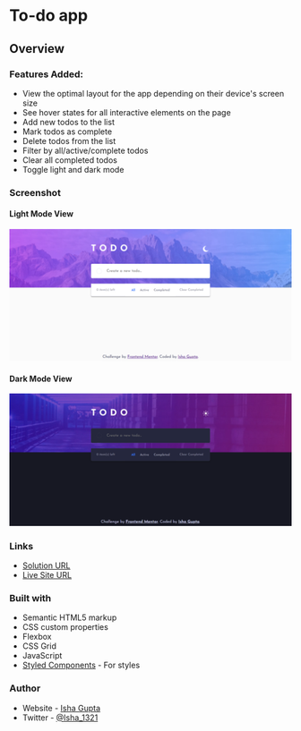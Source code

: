 # To-do app 

## Overview
### Features Added:

- View the optimal layout for the app depending on their device's screen size
- See hover states for all interactive elements on the page
- Add new todos to the list
- Mark todos as complete
- Delete todos from the list
- Filter by all/active/complete todos
- Clear all completed todos
- Toggle light and dark mode

### Screenshot

#### Light Mode View
![](./result_images/light_mode.png)
#### Dark Mode View
![](./result_images/dark_mode.png)



### Links

- [Solution URL](https://github.com/Isha2103/To-do-App)
- [Live Site URL]( https://isha2103.github.io/To-do-App/)


### Built with

- Semantic HTML5 markup
- CSS custom properties
- Flexbox
- CSS Grid
- JavaScript
- [Styled Components](https://styled-components.com/) - For styles


### Author

- Website - [Isha Gupta](https://isha2103.github.io/)
- Twitter - [@Isha_1321](https://www.twitter.com/Isha_1321)
